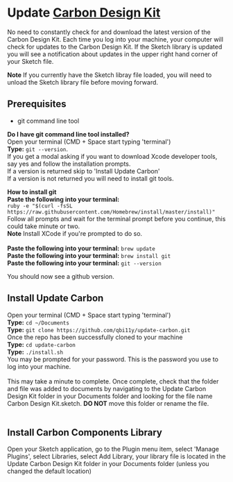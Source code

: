 # Update [Carbon Design Kit](http://www.carbondesignsystem.com/)

No need to constantly check for and download the latest version of the Carbon Design Kit. Each time you log into your machine, your computer will check for updates to the Carbon Design Kit. If the Sketch library is updated you will see a notification about updates in the upper right hand corner of your Sketch file.<br/>

**Note** If you currently have the Sketch libray file loaded, you will need to unload the Sketch library file before moving forward.<br>

## Prerequisites
* git command line tool<br/>

**Do I have git command line tool installed?**<br/>
Open your terminal (CMD + Space start typing 'terminal')<br/>
**Type:** `git --version`.<br/>
If you get a modal asking if you want to download Xcode developer tools, say yes and follow the installation prompts.<br/>
If a version is returned skip to 'Install Update Carbon'<br>
If a version is not returned you will need to install git tools.<br/> 

**How to install git**<br/>
**Paste the following into your terminal:**<br/> `ruby -e "$(curl -fsSL https://raw.githubusercontent.com/Homebrew/install/master/install)"`<br/>Follow all prompts and wait for the terminal prompt before you continue, this could take minute or two.<br/>
**Note** Install XCode if you're prompted to do so.<br/><br/>
**Paste the following into your terminal:** `brew update` <br/>
**Paste the following into your terminal:** `brew install git`<br/>
**Paste the following into your terminal:** `git --version`<br/>

You should now see a github version.<br/>

## Install Update Carbon
Open your terminal (CMD + Space start typing 'terminal')<br/>
**Type:** `cd ~/Documents`<br/>
**Type:** `git clone https://github.com/qbi11y/update-carbon.git`<br/>
Once the repo has been successfully cloned to your machine<br/>
**Type:** `cd update-carbon`<br/>
**Type:** `./install.sh`<br/>
You may be prompted for your password. This is the password you use to log into your machine.<br/><br/>
This may take a minute to complete. Once complete, check that the folder and file was added to documents by navigating to the Update Carbon Design Kit folder in your Documents folder and looking for the file name Carbon Design Kit.sketch. **DO NOT** move this folder or rename the file.<br><br>

## Install Carbon Components Library
Open your Sketch application, go to the Plugin menu item, select 'Manage Plugins', select Libraries, select Add Library, your library file is located in the Update Carbon Design Kit folder in your Documents folder (unless you changed the default location)<br>
 
